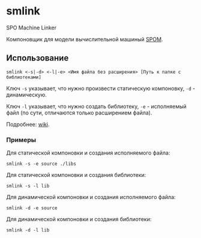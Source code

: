# smlink
SPO Machine Linker

Компоновщик для модели вычислительной машиный [SPOM](https://github.com/random-rage/spom).

## Использование

`smlink <-s|-d> <-l|-e> <Имя файла без расширения> [Путь к папке с библиотеками]`

Ключ `-s` указывает, что нужно произвести статическую компоновку, `-d` - динамическую.

Ключ `-l` указывает, что нужно создать библиотеку, `-e` - исполняемый файл (по сути, отличаются только расширением файла).

Подробнее: [wiki](https://github.com/random-rage/spom/wiki).

### Примеры

Для статической компоновки и создания исполняемого файла:

`smlink -s -e source ./libs`

Для статической компоновки и создания библиотеки:

`smlink -s -l lib`

Для динамической компоновки и создания исполняемого файла:

`smlink -d -e source`

Для динамической компоновки и создания библиотеки:

`smlink -d -l lib`
